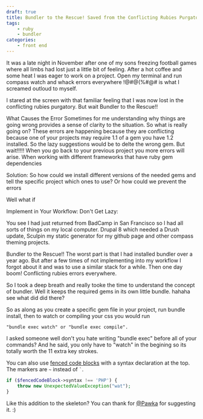 ```yaml
---
draft: true
title: Bundler to the Rescue! Saved from the Conflicting Rubies Purgatory 
tags:
    - ruby
    - bundler
categories:
    - front end
---
```

It was a late night in November after one of my sons freezing football games where all limbs had lost just a little bit of feeling. After a hot coffee and some heat I was eager to work on a project. Open my terminal and run compass watch and whack errors everywhere !@#@(%#@# is what I screamed outloud to myself. 

I stared at the screen with that familiar feeling that I was now lost in the conflicting rubies purgatory.  But wait Bundler to the Rescue!!

What Causes the Error
Sometimes for me understanding why things are going wrong provides a sense of clarity to the situation. So what is really going on? These errors are happening because they are conflicting because one of your projects may require 1.1 of a gem you have 1.2 installed.  So the lazy suggestions would be to delte the wrong gem.  But wait!!!!! When you go back to your previous project you more errors will arise. When working with different frameworks that have ruby gem dependencies

Solution:
So how could we install different versions of the needed gems and tell the specific project which ones to use? Or how could we prevent the errors 

Well what if


Implement in Your Workflow: Don't Get Lazy:

You see I had just returned from BadCamp in San Francisco so I had all sorts of things on my local computer. Drupal 8 which needed a Drush update, Sculpin my static generator for my github page and other compass theming projects.   

Bundler to the Rescue!!  The worst part is that I had installed bundler over a year ago. But after a few times of not implementing into my workflow I forgot about it and was to use a similar stack for a while.  Then one day boom! Conflicting rubies errors everywhere. 

So I took a deep breath and really tooke the time to understand the concept of bundler.  Well it keeps the required gems in its own little bundle. hahaha see what did did there?  

So as along as you create a specific gem file in your project, run bundle install, then to watch or compiling your css you would run 
~~~
"bundle exec watch" or "bundle exec compile".
~~~ 

I asked someone well don't you hate writing "bundle exec" before all of your commands?  And he said, you only have to "watch" in the begining so its totally worth the 11 extra key strokes.


You can also use [fenced code blocks][like] with a syntax declaration at the top.
The markers are `~` instead of <code>`</code>.

[like]: http://michelf.ca/projects/php-markdown/extra/#fenced-code-blocks

~~~php
if ($fencedCodeBlock->syntax !== 'PHP') {
    throw new UnexpectedValueException("wat");
}
~~~
Like this addition to the skeleton? You can thank for [@Pawka](https://github.com/Pawka)
for suggesting it. :)  
